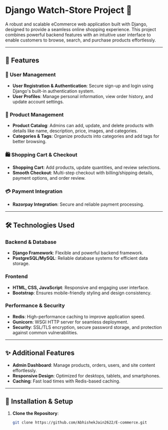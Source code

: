 # Django Watch-Store Project 🚀

A robust and scalable eCommerce web application built with Django, designed to provide a seamless online shopping experience. This project combines powerful backend features with an intuitive user interface to enable customers to browse, search, and purchase products effortlessly.

---

## 🌟 Features

### 🔐 **User Management**
- **User Registration & Authentication**: Secure sign-up and login using Django's built-in authentication system.
- **User Profiles**: Manage personal information, view order history, and update account settings.

### 🛒 **Product Management**
- **Product Catalog**: Admins can add, update, and delete products with details like name, description, price, images, and categories.
- **Categories & Tags**: Organize products into categories and add tags for better browsing.

### 🛍️ **Shopping Cart & Checkout**
- **Shopping Cart**: Add products, update quantities, and review selections.
- **Smooth Checkout**: Multi-step checkout with billing/shipping details, payment options, and order review.

### 💳 **Payment Integration**
- **Razorpay Integration**: Secure and reliable payment processing.

---

## 🛠️ Technologies Used

### Backend & Database
- **Django Framework**: Flexible and powerful backend framework.
- **PostgreSQL/MySQL**: Reliable database systems for efficient data storage.

### Frontend
- **HTML, CSS, JavaScript**: Responsive and engaging user interface.
- **Bootstrap**: Ensures mobile-friendly styling and design consistency.

### Performance & Security
- **Redis**: High-performance caching to improve application speed.
- **Gunicorn**: WSGI HTTP server for seamless deployment.
- **Security**: SSL/TLS encryption, secure password storage, and protection against common vulnerabilities.

---

## ✨ Additional Features
- **Admin Dashboard**: Manage products, orders, users, and site content effortlessly.
- **Responsive Design**: Optimized for desktops, tablets, and smartphones.
- **Caching**: Fast load times with Redis-based caching.

---

## 🚀 Installation & Setup

1. **Clone the Repository**:
   ```bash
   git clone https://github.com/AbhishekJain2622/E-commerce.git
